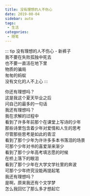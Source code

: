 ```yaml
---
title: 没有理想的人不伤心
date: 2019-08-04
sidebar: auto
tags: 
 - 生活
categories:
 - 随笔
---
```


::: tip 没有理想的人不伤心 - 新裤子  
我不要在失败孤独中死去  
也不要一直活在地下里  
物质的骗局  
匆匆的蚂蚁  
没有文化的人不上心
:::
<!-- more -->
你还有理想吗？  
这是我这个夏天毕业之后  
问自己的最多的一句话  
我还有理想吗？  
我在求解的过程中  
看到了许多年前那个在课堂上写诗的少年  
那些诗里包含着少年对爱情和人生的思考  
尽管那些思考是如此的青涩  
看到了那个少年为许许多多本书落泪的场景  
可那个少年对书的喜爱渐来渐少  
看到了那个少年高考填志愿的时候  
在桥上落下的眼泪  
看到了那个少年在大学文学社里的奔波  
可那个少年终究没能再提起笔  
我还有理想吗？  
是啊，原来我还有个文学梦  
怎么我回忆了那么多才想起它  
 
 <comment-comment/> 
 